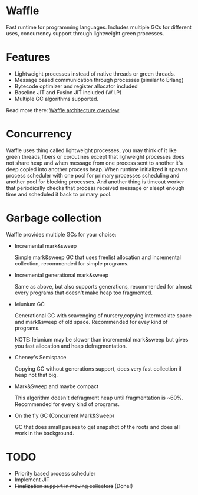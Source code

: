 # Waffle
Fast runtime for programming languages. Includes multiple GCs for different uses, concurrency support through lightweight green processes.

# Features
- Lightweight processes instead of native threads or green threads.
- Message based communication through processes (similar to Erlang)
- Bytecode optimizer and register allocator included
- Baseline JIT and Fusion JIT included (W.I.P)
- Multiple GC algorithms supported.

Read more there: [Waffle architecture overview](https://github.com/jazz-lang/Waffle/wiki/Waffle-architecture-overview)

# Concurrency
Waffle uses thing called lightweight processes, you may think of it like green threads,fibers or coroutines except that lighweight processes 
does not share heap and when message from one process sent to another it's deep copied into another process heap.
When runtime initialized it spawns process scheduler with one pool for primary processes scheduling and another pool for blocking processes. 
And another thing is timeout worker that periodically checks that process received message or sleept enough time and scheduled it back to primary pool.



# Garbage collection
Waffle provides multiple GCs for your choise:
- Incremental mark&sweep  

    Simple mark&sweep GC that uses freelist allocation and incremental collection, recommended for simple programs.
- Incremental generational mark&sweep

    Same as above, but also supports generations, recommended for almost every programs that doesn't make heap too fragmented.
 - Ieiunium GC 
  
    Generational GC with scavenging of nursery,copying intermediate space and mark&sweep of old space. Recommended for evey kind of programs.

    NOTE: Ieiunium may be slower than incremental mark&sweep but gives you fast allocation and heap defragmentation.
- Cheney's Semispace
  
    Copying GC without generations support, does very fast collection if heap not that big.
- Mark&Sweep and maybe compact
    
    This algorithm doesn't defragment heap until fragmentation is ~60%. Recommended for every kind of programs.
- On the fly GC (Concurrent Mark&Sweep)

    GC that does small pauses to get snapshot of the roots and does all work in the background.
    

# TODO
- Priority based process scheduler
- Implement JIT
- ~~Finalization support in moving collectors~~ (Done!)
